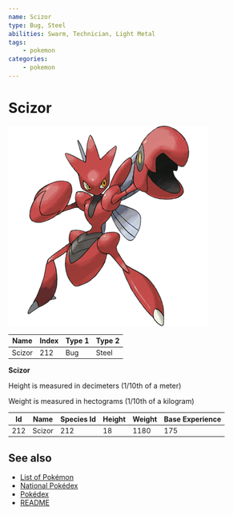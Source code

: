 ```yaml
---
name: Scizor
type: Bug, Steel
abilities: Swarm, Technician, Light Metal
tags:
    - pokemon
categories:
    - pokemon
---
```


# Scizor


![Scizor](images/212.png)

| **Name** | **Index** | **Type 1** | **Type 2** |
|----|----|----|----|
| Scizor | 212 | Bug | Steel  |

**Scizor** 


Height is measured in decimeters (1/10th of a meter)

Weight is measured in hectograms (1/10th of a kilogram)

| **Id** | **Name** | **Species Id** | **Height** | **Weight** | **Base Experience** |
|--------|----------|----------------|------------|------------|---------------------|
| 212 | Scizor | 212 | 18 | 1180 | 175 |


## See also

- [List of Pokémon](../pokemon.md)
- [National Pokédex](../national_pokedex.md)
- [Pokédex](../pokedex.md)
- [README](../README.md)
